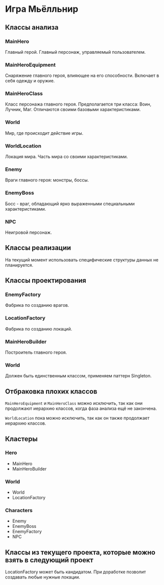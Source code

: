 # Игра Мьёлльнир

## Классы анализа

### MainHero

Главный герой. Главный персонаж, управляемый пользователем.

### MainHeroEquipment

Снаряжение главного героя, влияющее на его способности. Включает в себя одежду и оружие.

### MainHeroClass

Класс персонажа главного героя. Предполагается три класса: Воин, Лучник, Маг. Отличаются своими базовыми
характеристиками.

### World

Мир, где происходит действие игры.

### WorldLocation

Локация мира. Часть мира со своими характеристиками.

### Enemy

Враги главного героя: монстры, боссы.

### EnemyBoss

Босс - враг, обладающий ярко выраженными специальными характеристиками.

### NPC

Неигровой персонаж.

## Классы реализации

На текущий момент использовать специфические структуры данных не планируется.

## Классы проектирования

### EnemyFactory

Фабрика по созданию врагов.

### LocationFactory

Фабрика по созданию локаций.

### MainHeroBuilder

Построитель главного героя.

### World

Должен быть единственным классом, применяем паттерн Singleton.

## Отбраковка плохих классов

`MainHeroEquipment` и `MainHeroClass` можно исключить, так как они продолжают иерархию классов, когда фаза анализа ещё
не закончена.

`WorldLocation` пока можно исключить, так как он также продолжает иерархию классов.

## Кластеры

### Hero

- MainHero
- MainHeroBuilder

### World

- World
- LocationFactory

### Characters

- Enemy
- EnemyBoss
- EnemyFactory
- NPC

## Классы из текущего проекта, которые можно взять в следующий проект

LocationFactory может быть кандидатом. При доработке позволит создавать любые нужные локации.
